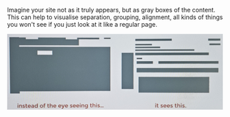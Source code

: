 Imagine your site not as it truly appears, but as gray boxes of the content.  This can help to visualise separation, grouping, alignment, all kinds of things you won't see if you just look at it like a regular page.

![alt text](image.png)
